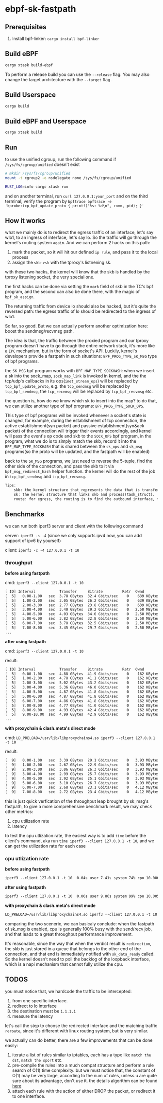 # ebpf-sk-fastpath

## Prerequisites

1. Install bpf-linker: `cargo install bpf-linker`

## Build eBPF

```bash
cargo xtask build-ebpf
```

To perform a release build you can use the `--release` flag.
You may also change the target architecture with the `--target` flag.

## Build Userspace

```bash
cargo build
```

## Build eBPF and Userspace

```bash
cargo xtask build
```

## Run

to use the unified cgroup, run the following command if `/sys/fs/cgroup/unified` doesn't exist

```bash
# mkdir /sys/fs/cgroup/unified
mount -t cgroup2 -o nsdelegate none /sys/fs/cgroup/unified
```

```bash
RUST_LOG=info cargo xtask run
```

and on another terminal, run `curl 127.0.0.1:your_port`
and on the third terminal, verify the program by `bpftrace bpftrace -e 'kprobe:tcp_bpf_update_proto { printf("%s: %d\n", comm, pid); }'`


## How it works 

what we mainly do is to redirect the egress traffic of an interface, let's say wlo1, to an ingress of interface, let's say lo. So the traffic will go through the kernel's routing system `again`. And we can perform 2 hacks on this path:
1. mark the packet, so it will hit our defined `ip rule`, and pass it to the local process
2. assign the `skb->sk` with the tproxy's listnening sk.

with these two hacks, the kernel will know that the skb is handled by the tproxy listening socket, the very special one.

the first hacks can be done via setting the `mark` field of skb in the TC's bpf program, and the second can also be done there, with the magic of `bpf_sk_assign`.

The returning traffic from device lo should also be hacked, but it's quite the reversed path: the egress traffic of lo should be redirected to the ingress of wlo1.

So far, so good. But we can actually perform another optimization here: boost the sendmsg/recvmsg path.

The idea is that, the traffic between the proxied program and our tproxy program doesn't have to go through the entire network stack, it's more like a `IPC` mechanism, but in the form of socket's API. Luckily, kernel's developers provide a fastpath in such situations: `BPF_PROG_TYPE_SK_MSG` type of bpf programs.

the `SK_MSG` bpf program works with `BPF_MAP_TYPE_SOCKHASH`: when we insert a sk into the sock_map, `sock_map_link` is invoked in kernel, and the the tcp/udp's callbacks in its ops(`inet_stream_ops`) will be replaced by `tcp_bpf_update_proto`, e.g. the `tcp_sendmsg` will be replaced by `tcp_bpf_sendmsg`, the `tcp_recvmsg` will be replaced by `tcp_bpf_recvmsg` etc.

the question is, how do we know which sk to insert into the map? to do that, we can utilize another type of bpf programs: `BPF_PROG_TYPE_SOCK_OPS`. 

This type of bpf programs will be invoked whenever a socket's state is changed, for example, during the establishment of tcp connection, the active establishment(syn packet) and passive establishment(syn&ack packet) of the connection will trigger their events accordingly, and kernel will pass the event's op code and skb to the `SOCK_OPS` bpf program, in the program, what we do is to simply match the skb, record it into the `BPF_MAP_TYPE_SOCKHASH` that is shared between the `sk_ops` and `sk_msg` programs(so the proto will be updated, and the fastpath will be enabled)

back to the `SK_MSG` programs, we just need to reverse the 5-tuple, find the other side of the connection, and pass the skb to it via `bpf_msg_redirect_hash` helper function. the kernel will do the rest of the job in `tcp_bpf_sendmsg` and `tcp_bpf_recvmsg`.

```txt
Tips:
    skb: the kernel structure that represents the data that is transfered.
    sk: the kernel structure that links skb and process(task_struct).
    route: for egress, the routing is to find the outbound interface, for ingress, the routing is to forward the traffic, or to pass the skb to the sk that it belongs to.
```

## Benchmarks

we can run both iperf3 server and client with the following command 

server: `iperf3 -s -4` (since we only supports ipv4 now, you can add support of ipv6 by yourself)

client: `iperf3 -c -4 127.0.0.1 -t 10`

### throughput

**before using fastpath**

cmd: `iperf3 --client 127.0.0.1 -t 10`

```txt
[ ID] Interval           Transfer     Bitrate         Retr  Cwnd
[  5]   0.00-1.00   sec  3.78 GBytes  32.4 Gbits/sec    0    639 KBytes
[  5]   1.00-2.00   sec  3.05 GBytes  26.2 Gbits/sec    0    639 KBytes
[  5]   2.00-3.00   sec  2.77 GBytes  23.8 Gbits/sec    0    639 KBytes
[  5]   3.00-4.00   sec  3.40 GBytes  29.2 Gbits/sec    0   2.50 MBytes
[  5]   4.00-5.00   sec  4.03 GBytes  34.6 Gbits/sec    0   2.50 MBytes
[  5]   5.00-6.00   sec  3.82 GBytes  32.8 Gbits/sec    0   2.50 MBytes
[  5]   6.00-7.00   sec  3.78 GBytes  32.5 Gbits/sec    0   2.50 MBytes
[  5]   7.00-8.00   sec  3.45 GBytes  29.7 Gbits/sec    0   2.50 MBytes
...
```

**after using fastpath** 

cmd: `iperf3 --client 127.0.0.1 -t 10`

result: 

```txt
[ ID] Interval           Transfer     Bitrate         Retr  Cwnd
[  5]   0.00-1.00   sec  4.88 GBytes  41.9 Gbits/sec    0    162 KBytes
[  5]   1.00-2.00   sec  4.78 GBytes  41.1 Gbits/sec    0    162 KBytes
[  5]   2.00-3.00   sec  5.02 GBytes  43.2 Gbits/sec    0    162 KBytes
[  5]   3.00-4.00   sec  5.36 GBytes  46.0 Gbits/sec    0    162 KBytes
[  5]   4.00-5.00   sec  4.87 GBytes  41.8 Gbits/sec    0    162 KBytes
[  5]   5.00-6.00   sec  4.87 GBytes  41.8 Gbits/sec    0    162 KBytes
[  5]   6.00-7.00   sec  4.86 GBytes  41.8 Gbits/sec    0    162 KBytes
[  5]   7.00-8.00   sec  4.77 GBytes  41.0 Gbits/sec    0    162 KBytes
[  5]   8.00-9.00   sec  4.93 GBytes  42.4 Gbits/sec    0    162 KBytes
[  5]   9.00-10.00  sec  4.99 GBytes  42.9 Gbits/sec    0    162 KBytes
...
```

**with proxychain & clash.meta's direct mode**

cmd: `LD_PRELOAD=/usr/lib/libproxychains4.so iperf3 --client 127.0.0.1 -t 10`

result: 

```txt
[  9]   0.00-1.00   sec  3.39 GBytes  29.1 Gbits/sec    0   3.93 MBytes
[  9]   1.00-2.00   sec  2.67 GBytes  22.9 Gbits/sec    0   3.93 MBytes
[  9]   2.00-3.00   sec  3.06 GBytes  26.3 Gbits/sec    0   3.93 MBytes
[  9]   3.00-4.00   sec  2.99 GBytes  25.7 Gbits/sec    0   3.93 MBytes
[  9]   4.00-5.00   sec  2.92 GBytes  25.1 Gbits/sec    0   3.93 MBytes
[  9]   5.00-6.00   sec  3.10 GBytes  26.7 Gbits/sec    0   3.93 MBytes
[  9]   6.00-7.00   sec  2.68 GBytes  23.1 Gbits/sec    0   4.12 MBytes
[  9]   7.00-8.00   sec  2.72 GBytes  23.4 Gbits/sec    0   4.12 MBytes
```

this is just quick verfication of the throughput leap brought by sk_msg's fastpath, to give a more comprehensive benchmark result, we may check other metrics:
1. cpu utilization rate
2. latency

to test the cpu utlization rate, the easiest way is to add `time` before the client's command, aka run `time iperf3 --client 127.0.0.1 -t 10`, and we can get the utilization rate for each case

### cpu utlization rate

**before using fastpath**

```txt
iperf3 --client 127.0.0.1 -t 10  0.04s user 7.41s system 74% cpu 10.006 total
```

**after using fastpath** 

```txt
iperf3 --client 127.0.0.1 -t 10  0.06s user 9.86s system 99% cpu 10.005 total
```

**with proxychain & clash.meta's direct mode**

```txt
LD_PRELOAD=/usr/lib/libproxychains4.so iperf3 --client 127.0.0.1 -t 10  0.05s user 8.02s system 80% cpu 10.008 total
```

comparing the two scenerio, we can basicaly conclude: when the fastpath of sk_msg is enabled, cpu is generally 100% busy with the send/recv job, and that leads to a great throughput performance improvement.

It's reasonable, since the way that when the verdict result is `redirection`, the skb is just stored in a queue that belongs to the other end of the connection, and that end is immediately notified with `sk_data_ready` called. So the kernel doesn't need to poll the backlog of the loopback interface, which is a napi mechanism that cannot fully utilize the cpu.


## TODOS

you must notice that, we hardcode the traffic to be intercepted: 
1. from one specific interface.
2. redirect to lo interface
3. the destination must be `1.1.1.1`
4. measure the latency

let's call the step to choose the redirected interface and the matching traffic `reroute`, since it's different with linux routing system, but is very similar.

we actually can do better, there are a few improvements that can be done easily: 

1. iterate a list of rules similar to iptables, each has a type like `match the dst`, `match the sport` etc.
2. pre-compile the rules into a much compat structure and perform a rule search of O(1) time complexity. but we must notice that, the constant of O(1) may be very large, according to the num of rules, unless u are quite sure about its advantage, don't use it. the details algorithm can be found [here](https://mbertrone.github.io/documents/21-Securing_Linux_with_a_Faster_and_Scalable_Iptables.pdf)
3. attach each rule with the action of either DROP the packet, or redirect it to one interface.
